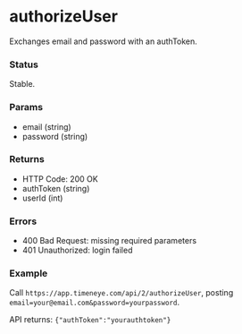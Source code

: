 # authorizeUser

Exchanges email and password with an authToken.

### Status

Stable.

### Params
* email (string)
* password (string)

### Returns
* HTTP Code: 200 OK
* authToken (string)
* userId (int)

### Errors
* 400 Bad Request: missing required parameters
* 401 Unauthorized: login failed

### Example
Call `https://app.timeneye.com/api/2/authorizeUser`, posting `email=your@email.com&password=yourpassword`.

API returns:
`{"authToken":"yourauthtoken"}`